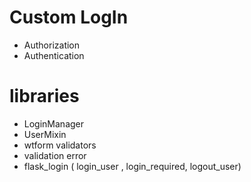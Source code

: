 # Custom LogIn
* Authorization 
* Authentication 

# libraries
* LoginManager 
* UserMixin 
* wtform  validators
* validation error 
* flask_login ( login_user , login_required, logout_user)
